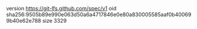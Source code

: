 version https://git-lfs.github.com/spec/v1
oid sha256:9505b89e990e063d50a6a4717846e0e80a830005585aaf0b400699b40e62e788
size 3329
